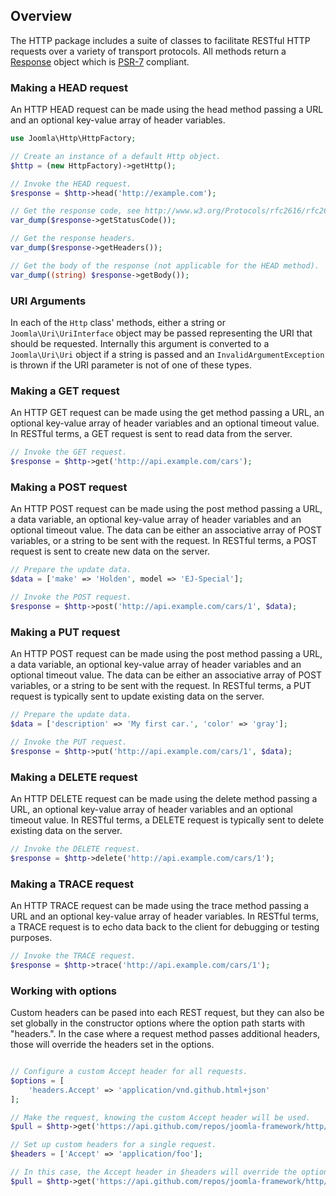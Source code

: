 ## Overview

The HTTP package includes a suite of classes to facilitate RESTful HTTP requests over a variety of transport protocols.
All methods return a [Response](classes/Response.md) object which is [PSR-7](http://www.php-fig.org/psr/psr-7/) compliant.

### Making a HEAD request

An HTTP HEAD request can be made using the head method passing a URL and an optional key-value array of header variables.

```php
use Joomla\Http\HttpFactory;

// Create an instance of a default Http object.
$http = (new HttpFactory)->getHttp();

// Invoke the HEAD request.
$response = $http->head('http://example.com');

// Get the response code, see http://www.w3.org/Protocols/rfc2616/rfc2616-sec10.html
var_dump($response->getStatusCode());

// Get the response headers.
var_dump($response->getHeaders());

// Get the body of the response (not applicable for the HEAD method).
var_dump((string) $response->getBody());
```

### URI Arguments

In each of the `Http` class' methods, either a string or `Joomla\Uri\UriInterface` object may be passed representing the URI
that should be requested. Internally this argument is converted to a `Joomla\Uri\Uri` object if a string is passed and an
`InvalidArgumentException` is thrown if the URI parameter is not of one of these types.

### Making a GET request

An HTTP GET request can be made using the get method passing a URL, an optional key-value array of header variables and an
optional timeout value. In RESTful terms, a GET request is sent to read data from the server.

```php
// Invoke the GET request.
$response = $http->get('http://api.example.com/cars');
```

### Making a POST request

An HTTP POST request can be made using the post method passing a URL, a data variable, an optional key-value array of header
variables and an optional timeout value. The data can be either an associative array of POST variables, or a string to be sent
with the request. In RESTful terms, a POST request is sent to create new data on the server.

```php
// Prepare the update data.
$data = ['make' => 'Holden', model => 'EJ-Special'];

// Invoke the POST request.
$response = $http->post('http://api.example.com/cars/1', $data);
```

### Making a PUT request

An HTTP POST request can be made using the post method passing a URL, a data variable, an optional key-value array of header
variables and an optional timeout value. The data can be either an associative array of POST variables, or a string to be sent
with the request. In RESTful terms, a PUT request is typically sent to update existing data on the server.

```php
// Prepare the update data.
$data = ['description' => 'My first car.', 'color' => 'gray'];

// Invoke the PUT request.
$response = $http->put('http://api.example.com/cars/1', $data);
```

### Making a DELETE request

An HTTP DELETE request can be made using the delete method passing a URL, an optional key-value array of header variables
and an optional timeout value. In RESTful terms, a DELETE request is typically sent to delete existing data on the server.

```php
// Invoke the DELETE request.
$response = $http->delete('http://api.example.com/cars/1');
```

### Making a TRACE request

An HTTP TRACE request can be made using the trace method passing a URL and an optional key-value array of header variables.
In RESTful terms, a TRACE request is to echo data back to the client for debugging or testing purposes.

```php
// Invoke the TRACE request.
$response = $http->trace('http://api.example.com/cars/1');
```

### Working with options

Custom headers can be pased into each REST request, but they can also be set globally in the constructor options where the
option path starts with "headers.". In the case where a request method passes additional headers, those will override the
headers set in the options.

```php

// Configure a custom Accept header for all requests.
$options = [
    'headers.Accept' => 'application/vnd.github.html+json'
];

// Make the request, knowing the custom Accept header will be used.
$pull = $http->get('https://api.github.com/repos/joomla-framework/http/pulls/1');

// Set up custom headers for a single request.
$headers = ['Accept' => 'application/foo'];

// In this case, the Accept header in $headers will override the options header.
$pull = $http->get('https://api.github.com/repos/joomla-framework/http/pulls/1', $headers);
```
